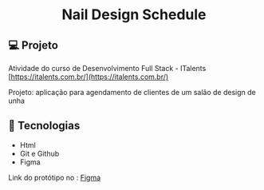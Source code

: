 <h1 align= 'center'>Nail Design Schedule</h1 >

## 💻 Projeto


Atividade do curso de Desenvolvimento Full Stack - ITalents [https://italents.com.br/](https://italents.com.br/) 
<p>Projeto: aplicação para agendamento de clientes de um salão de design de unha </p> 


##  🔧 Tecnologias
- Html
- Git e Github
- Figma

<p> Link do protótipo no : 
    <a href= 'https://www.figma.com/file/Pi4ek9cYsqYEoqaxtCjQFC/Untitled?type=design&node-id=8-121&mode=design&t=1Im4S6vDCeASH3BD-0'>Figma</a>
</p>